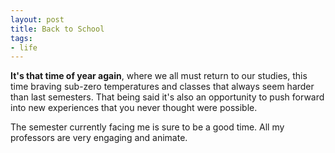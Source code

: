 ```yaml
---
layout: post
title: Back to School
tags:
- life
---
```


**It's that time of year again**, where we all must return to our studies, this time braving sub-zero temperatures and classes that always seem harder than last semesters. That being said it's also an opportunity to push forward into new experiences that you never thought were possible. 

The semester currently facing me is sure to be a good time. All my professors are very engaging and animate. 